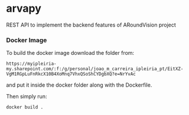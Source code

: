 # arvapy

REST API to implement the backend features of ARoundVision project

### Docker Image

To build the docker image download the folder from:

`https://myipleiria-my.sharepoint.com/:f:/g/personal/joao_m_carreira_ipleiria_pt/EitXZ-VgM1RGpLuFnRkcX10B4XoMnq7VhxQSoShCYDgbXQ?e=NrYvAc`

and put it inside the docker folder along with the Dockerfile.

Then simply run: 

`docker build .`
